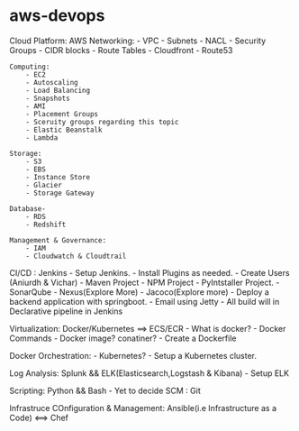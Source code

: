 # aws-devops
Cloud Platform: AWS
	Networking:
		- VPC
		- Subnets
		- NACL
		- Security Groups
		- CIDR blocks
		- Route Tables
		- Cloudfront
		- Route53

	Computing:
		- EC2
		- Autoscaling
		- Load Balancing
		- Snapshots
		- AMI
		- Placement Groups
		- Sceruity groups regarding this topic
		- Elastic Beanstalk
		- Lambda

	Storage:
		- S3
		- EBS
		- Instance Store
		- Glacier
		- Storage Gateway

	Database- 
		- RDS
		- Redshift

	Management & Governance:
		- IAM
		- Cloudwatch & Cloudtrail

CI/CD : Jenkins
	- Setup Jenkins.
	- Install Plugins as needed.
	- Create  Users (Aniurdh & Vichar)
	- Maven Project
	- NPM Project
	- PyIntstaller Project.
	- SonarQube
	- Nexus(Explore More)
	- Jacoco(Explore more)
	- Deploy a backend application with springboot.
	- Email using Jetty
	- All build will in Declarative pipeline in Jenkins


Virtualization: Docker/Kubernetes ==> ECS/ECR
	- What is docker?
	- Docker Commands
	- Docker image? conatiner? 
	- Create a Dockerfile

Docker Orchestration:
	- Kubernetes?
	- Setup a Kubernetes cluster.

Log Analysis: Splunk  && ELK(Elasticsearch,Logstash & Kibana)
	- Setup ELK

Scripting: Python && Bash
	- Yet to decide
SCM : Git

Infrastruce COnfiguration & Management: Ansible(i.e Infrastructure as a Code) <==> Chef

